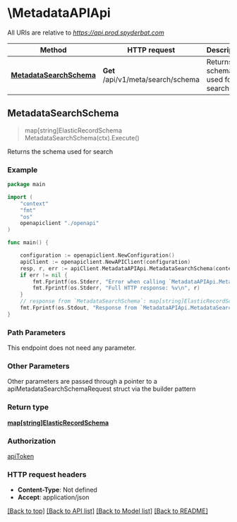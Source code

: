 # \MetadataAPIApi

All URIs are relative to *https://api.prod.spyderbat.com*

Method | HTTP request | Description
------------- | ------------- | -------------
[**MetadataSearchSchema**](MetadataAPIApi.md#MetadataSearchSchema) | **Get** /api/v1/meta/search/schema | Returns the schema used for search



## MetadataSearchSchema

> map[string]ElasticRecordSchema MetadataSearchSchema(ctx).Execute()

Returns the schema used for search



### Example

```go
package main

import (
    "context"
    "fmt"
    "os"
    openapiclient "./openapi"
)

func main() {

    configuration := openapiclient.NewConfiguration()
    apiClient := openapiclient.NewAPIClient(configuration)
    resp, r, err := apiClient.MetadataAPIApi.MetadataSearchSchema(context.Background()).Execute()
    if err != nil {
        fmt.Fprintf(os.Stderr, "Error when calling `MetadataAPIApi.MetadataSearchSchema``: %v\n", err)
        fmt.Fprintf(os.Stderr, "Full HTTP response: %v\n", r)
    }
    // response from `MetadataSearchSchema`: map[string]ElasticRecordSchema
    fmt.Fprintf(os.Stdout, "Response from `MetadataAPIApi.MetadataSearchSchema`: %v\n", resp)
}
```

### Path Parameters

This endpoint does not need any parameter.

### Other Parameters

Other parameters are passed through a pointer to a apiMetadataSearchSchemaRequest struct via the builder pattern


### Return type

[**map[string]ElasticRecordSchema**](ElasticRecordSchema.md)

### Authorization

[apiToken](../README.md#apiToken)

### HTTP request headers

- **Content-Type**: Not defined
- **Accept**: application/json

[[Back to top]](#) [[Back to API list]](../README.md#documentation-for-api-endpoints)
[[Back to Model list]](../README.md#documentation-for-models)
[[Back to README]](../README.md)

